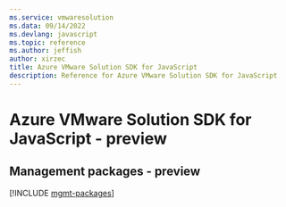 ```yaml
---
ms.service: vmwaresolution
ms.data: 09/14/2022
ms.devlang: javascript
ms.topic: reference
ms.author: jeffish
author: xirzec
title: Azure VMware Solution SDK for JavaScript
description: Reference for Azure VMware Solution SDK for JavaScript
---
```

# Azure VMware Solution SDK for JavaScript - preview

## Management packages - preview
[!INCLUDE [mgmt-packages](vmware-solution-mgmt-index.md)]
